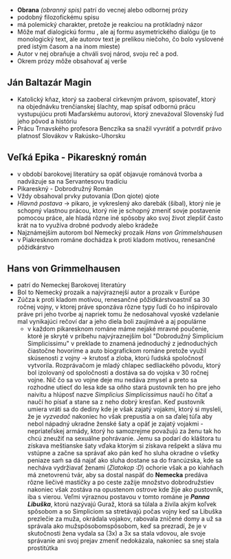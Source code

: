 - **Obrana** *(obranný spis)* patrí do vecnej alebo odbornej prózy
- podobný filozofickému spisu
- má polemický charakter, pretože je reakciou na protikladný názor
- Môže mať dialogickú formu , ale aj formu asymetrického dialógu (je to monologický text, ale autorov text je prelikou niečoho, čo bolo vyslovené pred istým  časom a na inom mieste)
- Autor v nej obraňuje a chváli svoj národ, svoju reč a pod.
- Okrem prózy môže obsahovať aj verše
## Ján Baltazár Magin
- Katolický kňaz, ktorý sa zaoberal cirkevným právom, spisovateľ, ktorý na objednávku trenčianskej šlachty, map spísať odbornú prácu vystupujúcu proti Maďarskému autorovi, ktorý znevaźoval Slovenský ľud jeho pôvod a históriu
- Prácu Trnavského profesora Benczíka sa snažil vyvrátiť a potvrdiť právo platnosť Slovákov v Rakúsko-Uhorsku
## Veľká Epika - Pikareskný román
- v období barokovej literatúry sa opäť objavuje románová tvorba a nadväzuje sa na Servantesovu tradíciu 
- Pikareskný - Dobrodružný Román 
- Vždy obsahoval prvky putovania (Don qiote) qiote
- *Hlavná postava* -> pikaro, je vykreslený ako darebák (šibal), ktorý nie je schopný vlastnou prácou, ktorý nie je schopný zmeniť sovje postavenie pomocou práce, ale hladá rôzne iné spôsoby ako svoj život zlepšiť často krát na to využíva drobné podvody alebo krádeže 
- Najznámejším autorom bol Nemecký prozaik *Hans von Grimmelshausen*
- v Piakresknom románe dochádza k proti kladom motívou, renesančné pôžidkárstvo
## Hans von Grimmelhausen
- patrí do Nemeckej Barokovej literatúry
- Bol to Nemecký prozaik a najvýraznejší autor a prozaik v Európe
- Zúčza k proti kladom motívou, renesančné pôžidkárstvoastniľ sa 30 ročnej vojny, v ktorej práve sponzáva rôzne typy ľudí čo ho inšpirovalo  práve pri jeho tvorbe aj napriek tomu že nedosahoval vyoské vzdelanie mal vynikajúci rečoví dar a jeho diela boli zaujimávé a aj populárne
	- v každom pikaresknom románe máme nejaké mravné poučenie, ktoré je skryté v príbehu najvýraznejším bol "Dobrodužný Simplicium Simplicissimu" v preklade to znamená jednoduchý z jednoduchých čiastočne hovoríme a auto biografickom románe pretože využil skúsenosti z vojny -> krutosť a zloba, ktorú ľudská spoločnosť vytvorila. Rozprávačom je mladý chlapec sedliackého pôvodu, ktorý bol izolovaný od spoločnosti a dostáva sa do vojska v 30 ročnej vojne. Nič čo sa vo vojne deje mu nedáva zmysel a preto sa rozhodne utiecť do lesa kde sa oňho stará pustovník ten ho pre jeho naivitu a hlúposť nazve *Simplicius Simplicissimus* naučí ho čítať a naučí ho písať a stane sa z neho dobrý kresťan. Keď pustovník umiera vráti sa do dediny kde je však zajatý  vojakmi, ktorý si mysleli, že je *vyzvedač* nakoniec ho však prepustia a on sa ďalej túľa aby nebol nápadný ukradne ženské šaty a opäť je zajatý vojakmi - nepriateľskej armády, ktorý ho samozrejme považujú za ženu tak ho chcú zneužiť na sexuálne pohrávanie. Jemu sa podarí do kláštora tu získava meštianske šaty vďaka ktorým si získava rešpekt a sláva mu vstúpne a začne sa správať ako pán keď ho sluha okradne o všetky peniaze saḿ sa dá najať ako sluha dostane sa do francúzska, kde sa necháva vydržiavať ženami (*Zlatokop :D*) ochorie však a po kiahňach má znetovrenú tvár, aby sa dostal naspäť do **Nemecka** predáva rôzne liečivé mastičky a po ceste zažije množstvo dobrodružstiev nakoniec však zostáva na opustenom ostrove kde žije ako pustovník, iba s vierou. Veľmi výraznou postavou v tomto románe je ***Panna Libuška***, ktorú nazývajú Guraž, ktorá sa túlala a živila akým koľvek spôsobom a so Simpliciom sa stretávajú počas vojny keď sa Libuška prezlečie za muža, okrádala vojakov, rabovala zničené domy a už sa správala ako mužspôsobomspôsobom, keď sa prezradí, že je v skutočnosti žena vydala sa (3x) a 3x sa stala vdovou, ale svoje správanie ani svoj prejav zmeniť nedokázala, nakoniec sa snej stala prostitútka